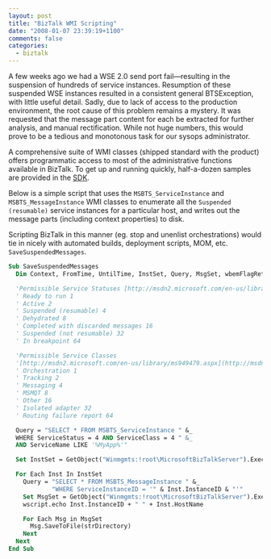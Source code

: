 ```yaml
---
layout: post
title: "BizTalk WMI Scripting"
date: "2008-01-07 23:39:19+1100"
comments: false
categories:
  - biztalk
---
```


A few weeks ago we had a WSE 2.0 send port fail—resulting in the suspension of hundreds of service instances. Resumption of these suspended WSE instances resulted in a consistent general BTSException, with little useful detail. Sadly, due to lack of access to the production environment, the root cause of this problem remains a mystery. It was requested that the message part content for each be extracted for further analysis, and manual rectification. While not huge numbers, this would prove to be a tedious and monotonous task for our sysops administrator.

A comprehensive suite of WMI classes (shipped standard with the product) offers programmatic access to most of the administrative functions available in BizTalk. To get up and running quickly, half-a-dozen samples are provided in the [SDK](http://msdn2.microsoft.com/en-us/library/aa559638.aspx).

Below is a simple script that uses the `MSBTS_ServiceInstance` and `MSBTS_MessageInstance` WMI classes to enumerate all the `Suspended (resumable)` service instances for a particular host, and writes out the message parts (including context properties) to disk.

Scripting BizTalk in this manner (eg. stop and unenlist orchestrations) would tie in nicely with automated builds, deployment scripts, MOM, etc. `SaveSuspendedMessages`.

```vb
Sub SaveSuspendedMessages
  Dim Context, FromTime, UntilTime, InstSet, Query, MsgSet, wbemFlagReturnImmediately = 16 '0x10

  'Permissible Service Statuses [http://msdn2.microsoft.com/en-us/library/aa510147.aspx](http://msdn2.microsoft.com/en-us/library/aa510147.aspx)
  ' Ready to run 1
  ' Active 2
  ' Suspended (resumable) 4
  ' Dehydrated 8
  ' Completed with discarded messages 16
  ' Suspended (not resumable) 32
  ' In breakpoint 64

  'Permissible Service Classes
  '[http://msdn2.microsoft.com/en-us/library/ms949479.aspx](http://msdn2.microsoft.com/en-us/library/ms949479.aspx)
  ' Orchestration 1
  ' Tracking 2
  ' Messaging 4
  ' MSMQT 8
  ' Other 16
  ' Isolated adapter 32
  ' Routing failure report 64

  Query = "SELECT * FROM MSBTS_ServiceInstance " &_
  WHERE ServiceStatus = 4 AND ServiceClass = 4 " &_
  AND ServiceName LIKE '%MyApp%'"

  Set InstSet = GetObject("Winmgmts:!root\MicrosoftBizTalkServer").ExecQuery(Query, "WQL", wbemFlagReturnImmediately)

  For Each Inst In InstSet
    Query = "SELECT * FROM MSBTS_MessageInstance " &_
            "WHERE ServiceInstanceID = '" & Inst.InstanceID & "'"
    Set MsgSet = GetObject("Winmgmts:!root\MicrosoftBizTalkServer").ExecQuery(Query, "WQL", wbemFlagReturnImmediately)
    wscript.echo Inst.InstanceID + " " + Inst.HostName

    For Each Msg in MsgSet
      Msg.SaveToFile(strDirectory)
    Next
  Next
End Sub
```
